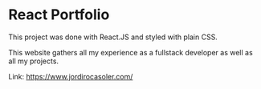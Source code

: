 # React Portfolio

This project was done with React.JS and styled with plain CSS. 

This website gathers all my experience as a fullstack developer as well as all my projects. 

Link: https://www.jordirocasoler.com/


